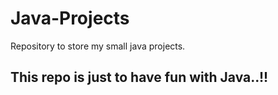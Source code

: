 # Java-Projects
Repository to store my small java projects.
## This repo is just to have fun with Java..!!
